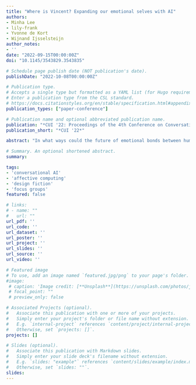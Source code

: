 ```yaml
---
title: "Where is Vincent? Expanding our emotional selves with AI"
authors:
- Minha Lee
- lily-frank
- Yvonne de Kort
- Wijnand Ijsselsteijn
author_notes:
- ''
date: "2022-09-15T00:00:00Z"
doi: "10.1145/3543829.3543835"

# Schedule page publish date (NOT publication's date).
publishDate: "2022-10-08T00:00:00Z"

# Publication type.
# Accepts a single type but formatted as a YAML list (for Hugo requirements).
# Enter a publication type from the CSL standard.
# https://docs.citationstyles.org/en/stable/specification.html#appendix-iii-types
publication_types: ["paper-conference"]

# Publication name and optional abbreviated publication name.
publication: "*CUI '22: Proceedings of the 4th Conference on Conversational User Interfaces*"
publication_short: "*CUI '22*"

abstract: "In what ways could the future of emotional bonds between humans and conversational AI change us? To explore this question in a multi-faceted manner, designers, engineers, philosophers as separate focus groups were given a design fiction probe— a story of a chatbot’s disappearance from a person’s life. Though articulated in discipline-specific ways, participants expressed similar concerns and hopes: 1) caring for a machine could teach people to emotionally care for themselves and others, 2) the boundary between human and non-human emotions may become blurred when people project their own emotions onto AI, e.g., a bot’s ”breakdown” as one’s own, and 3) people may then intertwine their identities with AI through emotions. We consider ethical ramifications of socially constructed emotions between humans and conversational agents."

# Summary. An optional shortened abstract.
summary:

tags:
- 'conversational AI'
- 'affective computing'
- 'design fiction'
- 'focus groups'
featured: false

# links:
# - name: ""
#   url: ""
url_pdf: ''
url_code: ''
url_dataset: ''
url_poster: ''
url_project: ''
url_slides: ''
url_source: ''
url_video: ''

# Featured image
# To use, add an image named `featured.jpg/png` to your page's folder. 
#image:
 # caption: 'Image credit: [**Unsplash**](https://unsplash.com/photos/jdD8gXaTZsc)'
 # focal_point: ""
 # preview_only: false

# Associated Projects (optional).
#   Associate this publication with one or more of your projects.
#   Simply enter your project's folder or file name without extension.
#   E.g. `internal-project` references `content/project/internal-project/index.md`.
#   Otherwise, set `projects: []`.
projects: []

# Slides (optional).
#   Associate this publication with Markdown slides.
#   Simply enter your slide deck's filename without extension.
#   E.g. `slides: "example"` references `content/slides/example/index.md`.
#   Otherwise, set `slides: ""`.
slides:
---
```


